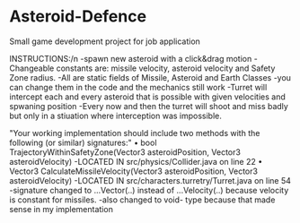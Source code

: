 # Asteroid-Defence
Small game development project for job application

INSTRUCTIONS:/n
-spawn new asteroid with a click&drag motion
-Changeable constants are: missile velocity, asteroid velocity 
 and Safety Zone radius.
	-All are static fields of Missile, Asteroid and Earth Classes
	-you can change them in the code and the mechanics still work
-Turret will intercept each and every asteroid that is possible with
 given velocities and spwaning position 
	-Every now and then the turret will shoot and miss badly but
	 only in a stiuation where interception was impossible.

"Your working implementation should include two methods with the following (or similar) signatures:"
• bool TrajectoryWithinSafetyZone(Vector3 asteroidPosition, Vector3 asteroidVelocity)
	-LOCATED IN src/physics/Collider.java on line 22
• Vector3 CalculateMissileVelocity(Vector3 asteroidPosition, Vector3 asteroidVelocity)
	-LOCATED IN src/characters.turretry/Turret.java on line 54
	-signature changed to ...Vector(..) instead of ...Velocity(..)
	  because velocity is constant for missiles. 
	-also changed to void- type because that made sense in my 
	 implementation
